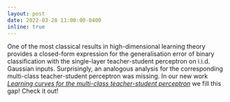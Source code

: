 ```yaml
---
layout: post
date: 2022-03-28 11:00:00-0400
inline: true
---
```


One of the most classical results in high-dimensional learning theory provides a closed-form expression for the generalisation error of binary classification with the single-layer teacher-student perceptron on i.i.d. Gaussian inputs. Surprisingly, an analogous analysis for the corresponding multi-class teacher-student perceptron was missing. In our new work [*Learning curves for the multi-class teacher-student perceptron*](https://arxiv.org/abs/2203.12094) we fill this gap! Check it out!
